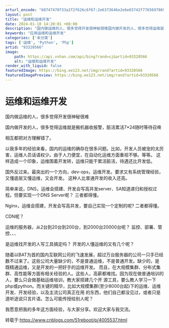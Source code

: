 ```yaml
---
arturl_encode: "68747470733a2f2f626c6f67:2e6373646e2e6e65742f77656978696e5f3333373734363135:2f61727469636c652f64657461696c732f3933333230353636"
layout: post
title: "运维和运维开发"
date: 2024-01-10 14:20:01 +08:00
description: "国内做运维的人，很多觉得开发很神秘很难国内做开发的人，很多觉得运维就是搬机器收报警，脏活累活7*以我"
keywords: "应用运维和运维开发"
categories: ['未分类']
tags: ['运维', 'Python', 'Php']
artid: "93320566"
image:
    path: https://api.vvhan.com/api/bing?rand=sj&artid=93320566
    alt: "运维和运维开发"
render_with_liquid: false
featuredImage: https://bing.ee123.net/img/rand?artid=93320566
featuredImagePreview: https://bing.ee123.net/img/rand?artid=93320566
---
```


# 运维和运维开发

国内做运维的人，很多觉得开发很神秘很难

国内做开发的人，很多觉得运维就是搬机器收报警，脏活累活7*24随时等待召唤

相互都把对方理解错了。

以我多年的经验来看，国内的运维的确存在很多问题。比如，开发人员被宠的太厉害，运维人员话语权少。由于人力便宜，在自动化运维方面重视不够。等等。 这样造成一个印象，运维围着开发转，运维只能干累活脏活，待遇还比开发低。

国外反过来。最突出的一个方向，dev-ops，运维开发。要求又有系统管理经验，又懂底层又懂运维，又会开发。 这种人比普通开发的收入还高。

简单来说，DNS，运维会搭建、开发会写高并发server、SA知道递归和授权过程。但要实现一个DNS Server呢？ 三者都得懂。

Nginx，运维会搭建，开发会写高并发，要自己实现一个定制的呢? 二者都得懂。

CDN呢？

运维的服务器，从2台到20台到200台，到2000台20000台呢？ 监控、部署、管控、、、

是运维找开发的人写工具搞定吗？ 开发的人懂运维的又有几个呢？

随着以BAT为首的国内互联网公司的飞速发展，超过万台服务器的公司一只手已经数不过来了。这些公司大量缺少的，不是普通运维，不是普通开发。缺少的，是 既精通运维，又是开发的一把好手的运维开发。 而且，在大规模集群、分布式集群、高性能等方面有相关经验的人。这些人，高薪都难找。因为现在做普通培训的人，要么只会做基础运维培训，教大家搭建几个开 源工具，要么教人学习一下php或python。而关键的精华，比如大规模集群(至少8000台起)下的运维、运维开发、开发经验，以及主流公司真正在用 的东西，他们自己都没见过，或者只是道听途说只言片语。怎么可能传授给别人呢？

我愿意把我的多年这方面经验，与大家分享。欢迎大家与我交流。
  
<div id="xunlei\_com\_thunder\_helper\_plugin\_d462f475-c18e-46be-bd10-327458d045bd"></div>

转载于:https://www.cnblogs.com/51reboot/p/4005537.html